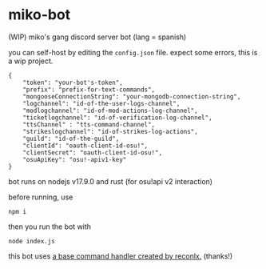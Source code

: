 # miko-bot
(WIP) miko's gang discord server bot (lang = spanish)

you can self-host by editing the ```config.json``` file. expect some errors, this is a wip project.
```
{
    "token": "your-bot's-token",
    "prefix": "prefix-for-text-commands",
    "mongooseConnectionString": "your-mongodb-connection-string",
    "logchannel": "id-of-the-user-logs-channel",
    "modlogchannel": "id-of-mod-actions-log-channel",
    "ticketlogchannel": "id-of-verification-log-channel",
    "ttsChannel" : "tts-command-channel",
    "strikeslogchannel": "id-of-strikes-log-actions",
    "guild": "id-of-the-guild",
    "clientId": "oauth-client-id-osu!",
    "clientSecret": "oauth-client-id-osu!",
    "osuApiKey": "osu!-apiv1-key"
}
```

bot runs on nodejs v17.9.0 and rust (for osu!api v2 interaction)

before running, use
```
npm i
```

then you run the bot with
```
node index.js
```
this bot uses [a base command handler created by reconlx.](https://github.com/reconlx/djs-base-handler) (thanks!)






